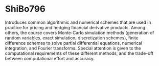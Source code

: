 # ShiBo796
Introduces common algorithmic and numerical schemes that are used in practice for pricing and hedging financial derivative products. Among others, the course covers Monte-Carlo simulation methods (generation of random variables, exact simulation, discretization schemes), finite difference schemes to solve partial differential equations, numerical integration, and Fourier transforms. Special attention is given to the computational requirements of these different methods, and the trade-off between computational effort and accuracy.
